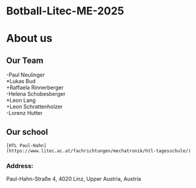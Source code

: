 # Botball-Litec-ME-2025
# About us
## Our Team
-Paul Neulinger  
*Lukas Bud  
+Raffaela Rinnerberger  
-Helena Schobesberger  
*Leon Lang  
+Leon Schrattenholzer  
-Lorenz Hutter  
    
## Our school  
    [HTL Paul-Hahn](https://www.litec.ac.at/fachrichtungen/mechatronik/htl-tagesschule/)  
### Address:  
Paul-Hahn-Straße 4, 4020 Linz, Upper Austria, Austria
